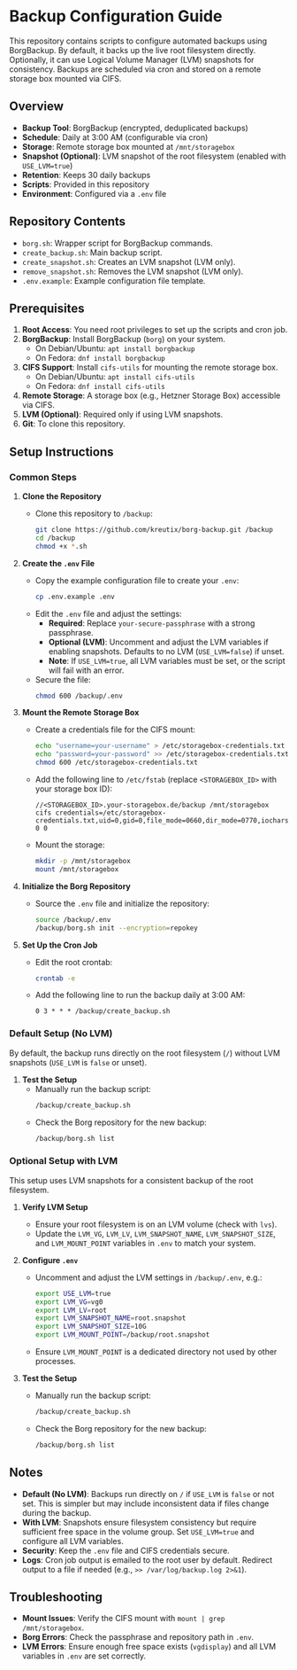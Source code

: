 # Backup Configuration Guide

This repository contains scripts to configure automated backups using BorgBackup. By default, it backs up the live root filesystem directly. Optionally, it can use Logical Volume Manager (LVM) snapshots for consistency. Backups are scheduled via cron and stored on a remote storage box mounted via CIFS.

## Overview

- **Backup Tool**: BorgBackup (encrypted, deduplicated backups)
- **Schedule**: Daily at 3:00 AM (configurable via cron)
- **Storage**: Remote storage box mounted at `/mnt/storagebox`
- **Snapshot (Optional)**: LVM snapshot of the root filesystem (enabled with `USE_LVM=true`)
- **Retention**: Keeps 30 daily backups
- **Scripts**: Provided in this repository
- **Environment**: Configured via a `.env` file

## Repository Contents

- `borg.sh`: Wrapper script for BorgBackup commands.
- `create_backup.sh`: Main backup script.
- `create_snapshot.sh`: Creates an LVM snapshot (LVM only).
- `remove_snapshot.sh`: Removes the LVM snapshot (LVM only).
- `.env.example`: Example configuration file template.

## Prerequisites

1. **Root Access**: You need root privileges to set up the scripts and cron job.
2. **BorgBackup**: Install BorgBackup (`borg`) on your system.
   - On Debian/Ubuntu: `apt install borgbackup`
   - On Fedora: `dnf install borgbackup`
3. **CIFS Support**: Install `cifs-utils` for mounting the remote storage box.
   - On Debian/Ubuntu: `apt install cifs-utils`
   - On Fedora: `dnf install cifs-utils`
4. **Remote Storage**: A storage box (e.g., Hetzner Storage Box) accessible via CIFS.
5. **LVM (Optional)**: Required only if using LVM snapshots.
6. **Git**: To clone this repository.

## Setup Instructions

### Common Steps

1. **Clone the Repository**
   - Clone this repository to `/backup`:
     ```bash
     git clone https://github.com/kreutix/borg-backup.git /backup
     cd /backup
     chmod +x *.sh
     ```

2. **Create the `.env` File**
   - Copy the example configuration file to create your `.env`:
     ```bash
     cp .env.example .env
     ```
   - Edit the `.env` file and adjust the settings:
     - **Required**: Replace `your-secure-passphrase` with a strong passphrase.
     - **Optional (LVM)**: Uncomment and adjust the LVM variables if enabling snapshots. Defaults to no LVM (`USE_LVM=false`) if unset.
     - **Note**: If `USE_LVM=true`, all LVM variables must be set, or the script will fail with an error.
   - Secure the file:
     ```bash
     chmod 600 /backup/.env
     ```

3. **Mount the Remote Storage Box**
   - Create a credentials file for the CIFS mount:
     ```bash
     echo "username=your-username" > /etc/storagebox-credentials.txt
     echo "password=your-password" >> /etc/storagebox-credentials.txt
     chmod 600 /etc/storagebox-credentials.txt
     ```
   - Add the following line to `/etc/fstab` (replace `<STORAGEBOX_ID>` with your storage box ID):
     ```
     //<STORAGEBOX_ID>.your-storagebox.de/backup /mnt/storagebox cifs credentials=/etc/storagebox-credentials.txt,uid=0,gid=0,file_mode=0660,dir_mode=0770,iocharset=utf8,rw 0 0
     ```
   - Mount the storage:
     ```bash
     mkdir -p /mnt/storagebox
     mount /mnt/storagebox
     ```

4. **Initialize the Borg Repository**
   - Source the `.env` file and initialize the repository:
     ```bash
     source /backup/.env
     /backup/borg.sh init --encryption=repokey
     ```

5. **Set Up the Cron Job**
   - Edit the root crontab:
     ```bash
     crontab -e
     ```
   - Add the following line to run the backup daily at 3:00 AM:
     ```
     0 3 * * * /backup/create_backup.sh
     ```

### Default Setup (No LVM)

By default, the backup runs directly on the root filesystem (`/`) without LVM snapshots (`USE_LVM` is `false` or unset).

1. **Test the Setup**
   - Manually run the backup script:
     ```bash
     /backup/create_backup.sh
     ```
   - Check the Borg repository for the new backup:
     ```bash
     /backup/borg.sh list
     ```

### Optional Setup with LVM

This setup uses LVM snapshots for a consistent backup of the root filesystem.

1. **Verify LVM Setup**
   - Ensure your root filesystem is on an LVM volume (check with `lvs`).
   - Update the `LVM_VG`, `LVM_LV`, `LVM_SNAPSHOT_NAME`, `LVM_SNAPSHOT_SIZE`, and `LVM_MOUNT_POINT` variables in `.env` to match your system.

2. **Configure `.env`**
   - Uncomment and adjust the LVM settings in `/backup/.env`, e.g.:
     ```bash
     export USE_LVM=true
     export LVM_VG=vg0
     export LVM_LV=root
     export LVM_SNAPSHOT_NAME=root.snapshot
     export LVM_SNAPSHOT_SIZE=10G
     export LVM_MOUNT_POINT=/backup/root.snapshot
     ```
   - Ensure `LVM_MOUNT_POINT` is a dedicated directory not used by other processes.

3. **Test the Setup**
   - Manually run the backup script:
     ```bash
     /backup/create_backup.sh
     ```
   - Check the Borg repository for the new backup:
     ```bash
     /backup/borg.sh list
     ```

## Notes

- **Default (No LVM)**: Backups run directly on `/` if `USE_LVM` is `false` or not set. This is simpler but may include inconsistent data if files change during the backup.
- **With LVM**: Snapshots ensure filesystem consistency but require sufficient free space in the volume group. Set `USE_LVM=true` and configure all LVM variables.
- **Security**: Keep the `.env` file and CIFS credentials secure.
- **Logs**: Cron job output is emailed to the root user by default. Redirect output to a file if needed (e.g., `>> /var/log/backup.log 2>&1`).

## Troubleshooting

- **Mount Issues**: Verify the CIFS mount with `mount | grep /mnt/storagebox`.
- **Borg Errors**: Check the passphrase and repository path in `.env`.
- **LVM Errors**: Ensure enough free space exists (`vgdisplay`) and all LVM variables in `.env` are set correctly.
